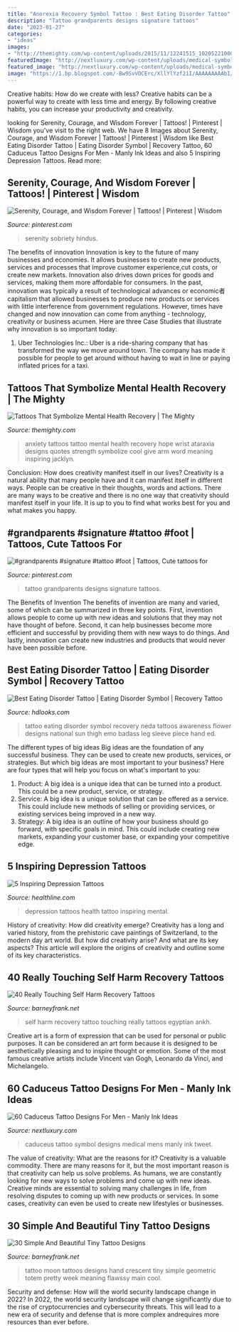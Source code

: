 ```yaml
---
title: "Anorexia Recovery Symbol Tattoo : Best Eating Disorder Tattoo"
description: "Tattoo grandparents designs signature tattoos"
date: "2023-01-27"
categories:
- "ideas"
images:
- "http://themighty.com/wp-content/uploads/2015/11/12241515_10205221000350666_5428895262348527997_n.jpg"
featuredImage: "http://nextluxury.com/wp-content/uploads/medical-symbol-caduceus-shoulder-cap-mens-tattoo.jpg"
featured_image: "http://nextluxury.com/wp-content/uploads/medical-symbol-caduceus-shoulder-cap-mens-tattoo.jpg"
image: "https://1.bp.blogspot.com/-Bw9SvVOCErc/XllYlYzf21I/AAAAAAAAAbI/2KITGyZjZDgrSmA5fbzF9i6aE2RJVDOewCPcBGAYYCw/s1600/Eating-Disorder-Tattoo-21.jpg"
---
```



Creative habits: How do we create with less?
Creative habits can be a powerful way to create with less time and energy. By following creative habits, you can increase your productivity and creativity.

	

		
looking for Serenity, Courage, and Wisdom Forever | Tattoos! | Pinterest | Wisdom you've visit to the right web. We have 8 Images about Serenity, Courage, and Wisdom Forever | Tattoos! | Pinterest | Wisdom like Best Eating Disorder Tattoo | Eating Disorder Symbol | Recovery Tattoo, 60 Caduceus Tattoo Designs For Men - Manly Ink Ideas and also 5 Inspiring Depression Tattoos. Read more:
		
    
## Serenity, Courage, And Wisdom Forever | Tattoos! | Pinterest | Wisdom

<img loading=lazy src="https://s-media-cache-ak0.pinimg.com/736x/90/9e/6f/909e6fc49f989a8b91e42208b7c2f3a3.jpg" onerror="this.onerror=null;this.src='https://tse3.mm.bing.net/th?id=OIP.5Ur7pEgUUdzDneqDPFmjdAHaPg&amp;pid=15.1';" alt="Serenity, Courage, and Wisdom Forever | Tattoos! | Pinterest | Wisdom">

_Source: pinterest.com_

>serenity sobriety hindus. 

	

The benefits of innovation
Innovation is key to the future of many businesses and economies. It allows businesses to create new products, services and processes that improve customer experience,cut costs, or create new markets. Innovation also drives down prices for goods and services, making them more affordable for consumers. In the past, innovation was typically a result of technological advances or economic者 capitalism that allowed businesses to produce new products or services with little interference from government regulations. However, times have changed and now innovation can come from anything - technology, creativity or business acumen. Here are three Case Studies that illustrate why innovation is so important today: 
1) Uber Technologies Inc.: Uber is a ride-sharing company that has transformed the way we move around town. The company has made it possible for people to get around without having to wait in line or paying inflated prices for a taxi.

    
## Tattoos That Symbolize Mental Health Recovery | The Mighty

<img loading=lazy src="http://themighty.com/wp-content/uploads/2015/11/12241515_10205221000350666_5428895262348527997_n.jpg" onerror="this.onerror=null;this.src='https://tse1.mm.bing.net/th?id=OIP.fH3HlmW0IbUjKdZsg31PCAHaHa&amp;pid=15.1';" alt="Tattoos That Symbolize Mental Health Recovery | The Mighty">

_Source: themighty.com_

>anxiety tattoos tattoo mental health recovery hope wrist ataraxia designs quotes strength symbolize cool give arm word meaning inspiring jacklyn. 

	

Conclusion: How does creativity manifest itself in our lives?
Creativity is a natural ability that many people have and it can manifest itself in different ways. People can be creative in their thoughts, words and actions. There are many ways to be creative and there is no one way that creativity should manifest itself in your life. It is up to you to find what works best for you and what makes you happy.

    
## #grandparents #signature #tattoo #foot | Tattoos, Cute Tattoos For

<img loading=lazy src="https://i.pinimg.com/originals/c9/4b/1e/c94b1ec8c6cbb67974181305f7a2bf01.jpg" onerror="this.onerror=null;this.src='https://tse2.mm.bing.net/th?id=OIP.3QkBRoK9ewyOOy4RWJ2f9wHaJ6&amp;pid=15.1';" alt="#grandparents #signature #tattoo #foot | Tattoos, Cute tattoos for">

_Source: pinterest.com_

>tattoo grandparents designs signature tattoos. 

	

The Benefits of Invention
The benefits of invention are many and varied, some of which can be summarized in three key points. First, invention allows people to come up with new ideas and solutions that they may not have thought of before. Second, it can help businesses become more efficient and successful by providing them with new ways to do things. And lastly, innovation can create new industries and products that would never have been possible before.

    
## Best Eating Disorder Tattoo | Eating Disorder Symbol | Recovery Tattoo

<img loading=lazy src="https://1.bp.blogspot.com/-Bw9SvVOCErc/XllYlYzf21I/AAAAAAAAAbI/2KITGyZjZDgrSmA5fbzF9i6aE2RJVDOewCPcBGAYYCw/s1600/Eating-Disorder-Tattoo-21.jpg" onerror="this.onerror=null;this.src='https://tse1.mm.bing.net/th?id=OIP.eq3aanBL5MvnFll3aFkiOwHaJL&amp;pid=15.1';" alt="Best Eating Disorder Tattoo | Eating Disorder Symbol | Recovery Tattoo">

_Source: hdlooks.com_

>tattoo eating disorder symbol recovery neda tattoos awareness flower designs national sun thigh emo badass leg sleeve piece hand ed. 

	

The different types of big ideas
Big ideas are the foundation of any successful business. They can be used to create new products, services, or strategies. But which big ideas are most important to your business? Here are four types that will help you focus on what's important to you: 
1. Product: A big idea is a unique idea that can be turned into a product. This could be a new product, service, or strategy. 
2. Service: A big idea is a unique solution that can be offered as a service. This could include new methods of selling or providing services, or existing services being improved in a new way. 
3. Strategy: A big idea is an outline of how your business should go forward, with specific goals in mind. This could include creating new markets, expanding your customer base, or expanding your competitive edge.

    
## 5 Inspiring Depression Tattoos

<img loading=lazy src="https://i0.wp.com/www.healthline.com/hlcmsresource/images/Lifestyle/mental-health/liz.jpg?w=1155&amp;h=1528" onerror="this.onerror=null;this.src='https://tse2.mm.bing.net/th?id=OIP.lWR1Uz7aY4Yb2YOXIYG_dgHaEJ&amp;pid=15.1';" alt="5 Inspiring Depression Tattoos">

_Source: healthline.com_

>depression tattoos health tattoo inspiring mental. 

	

History of creativity: How did creativity emerge?
Creativity has a long and varied history, from the prehistoric cave paintings of Switzerland, to the modern day art world. But how did creativity arise? And what are its key aspects? This article will explore the origins of creativity and outline some of its key characteristics.

    
## 40 Really Touching Self Harm Recovery Tattoos

<img loading=lazy src="http://www.barneyfrank.net/wp-content/uploads/2016/04/Really-Touching-Self-harm-recovery-tattoo-ideas-63.jpg" onerror="this.onerror=null;this.src='https://tse1.mm.bing.net/th?id=OIP.FMErPiWGsgQ6rT0TDU4ByQHaNK&amp;pid=15.1';" alt="40 Really Touching Self Harm Recovery Tattoos">

_Source: barneyfrank.net_

>self harm recovery tattoo touching really tattoos egyptian ankh. 

	

Creative art is a form of expression that can be used for personal or public purposes. It can be considered an art form because it is designed to be aesthetically pleasing and to inspire thought or emotion. Some of the most famous creative artists include Vincent van Gogh, Leonardo da Vinci, and Michelangelo.

    
## 60 Caduceus Tattoo Designs For Men - Manly Ink Ideas

<img loading=lazy src="http://nextluxury.com/wp-content/uploads/medical-symbol-caduceus-shoulder-cap-mens-tattoo.jpg" onerror="this.onerror=null;this.src='https://tse4.mm.bing.net/th?id=OIP.zim06IkW2WePFOO1cZKGFgHaEd&amp;pid=15.1';" alt="60 Caduceus Tattoo Designs For Men - Manly Ink Ideas">

_Source: nextluxury.com_

>caduceus tattoo symbol designs medical mens manly ink tweet. 

	

The value of creativity: What are the reasons for it?
Creativity is a valuable commodity. There are many reasons for it, but the most important reason is that creativity can help us solve problems. As humans, we are constantly looking for new ways to solve problems and come up with new ideas. Creative minds are essential to solving many challenges in life, from resolving disputes to coming up with new products or services. In some cases, creativity can even be used to create new lifestyles or businesses.

    
## 30 Simple And Beautiful Tiny Tattoo Designs

<img loading=lazy src="http://www.barneyfrank.net/wp-content/uploads/2013/10/tiny-tattoos-4.jpg" onerror="this.onerror=null;this.src='https://tse4.mm.bing.net/th?id=OIP.Yjs9zCuKBfkqvs4fp_JNvwHaJ_&amp;pid=15.1';" alt="30 Simple And Beautiful Tiny Tattoo Designs">

_Source: barneyfrank.net_

>tattoo moon tattoos designs hand crescent tiny simple geometric totem pretty week meaning flawssy main cool. 

	

Security and defense: How will the world security landscape change in 2022?
In 2022, the world security landscape will change significantly due to the rise of cryptocurrencies and cybersecurity threats. This will lead to a new era of security and defense that is more complex andrequires more resources than ever before.


